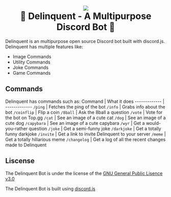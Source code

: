 <h1 align='center'>
  <br>
  <img src="https://i.imgur.com/LNLPbJK.png" </a>
  <br>
   🤖 Delinquent - A Multipurpose Discord Bot 🤖 
  <br>
</h1>

Delinquent is an multipurpose open source Discord bot built with discord.js. Delinquent has multiple features like:
+ Image Commands
+ Utility Commands
+ Joke Commands
+ Game Commands
## Commands ## 
Delinquent has commands such as:
Command  | What it does
------------- | -------------
`/ping` | Fetches the ping of the bot
`/info` | Grabs info about the bot
`/coinflip` | Flip a coin
`/8ball` | Ask the 8ball a question
`/vote` | Vote for the bot on Top.gg
`/cat` | See an image of a cute cat
`/dog` | See an image of a cute dog
`/capybara` | See an image of a cute capybara
`/wyr` | Get a would-you-rather question
`/joke` | Get a semi-funny joke
`/darkjoke` | Get a totally funny darkjoke
`/invite` | Get a link to invite Delinquent to your server
`/meme` | Get a totally hillarious meme
`/changelog` | Get a log of all the recent changes made to Delinquent

## Liscense ##
The Delinquent Bot is under the license of the [GNU General Public Lisence v3.0](https://www.gnu.org/licenses/gpl-3.0.en.html)

The Delinquent Bot is built using [discord.js](https://discord.js.org/)
